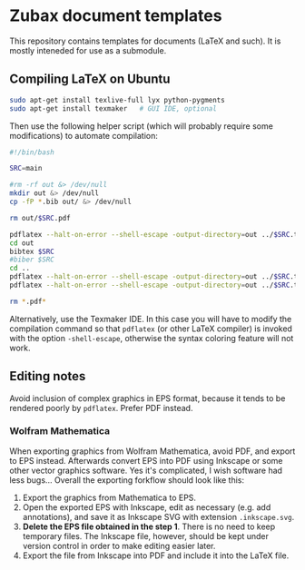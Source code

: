 Zubax document templates
========================

This repository contains templates for documents (LaTeX and such).
It is mostly inteneded for use as a submodule.

## Compiling LaTeX on Ubuntu

```bash
sudo apt-get install texlive-full lyx python-pygments
sudo apt-get install texmaker   # GUI IDE, optional
```

Then use the following helper script (which will probably require some modifications) to automate compilation:

```bash
#!/bin/bash

SRC=main

#rm -rf out &> /dev/null
mkdir out &> /dev/null
cp -fP *.bib out/ &> /dev/null

rm out/$SRC.pdf

pdflatex --halt-on-error --shell-escape -output-directory=out ../$SRC.tex
cd out
bibtex $SRC
#biber $SRC
cd ..
pdflatex --halt-on-error --shell-escape -output-directory=out ../$SRC.tex
pdflatex --halt-on-error --shell-escape -output-directory=out ../$SRC.tex

rm *.pdf*
```

Alternatively, use the Texmaker IDE.
In this case you will have to modify the compilation command so that `pdflatex` (or other LaTeX compiler)
is invoked with the option `-shell-escape`, otherwise the syntax coloring feature will not work.

## Editing notes

Avoid inclusion of complex graphics in EPS format, because it tends to be rendered poorly by `pdflatex`.
Prefer PDF instead.

### Wolfram Mathematica

When exporting graphics from Wolfram Mathematica, avoid PDF, and export to EPS instead.
Afterwards convert EPS into PDF using Inkscape or some other vector graphics software.
Yes it's complicated, I wish software had less bugs...
Overall the exporting forkflow should look like this:

1. Export the graphics from Mathematica to EPS.
2. Open the exported EPS with Inkscape, edit as necessary (e.g. add annotations), and
save it as Inkscape SVG with extension `.inkscape.svg`.
3. **Delete the EPS file obtained in the step 1**. There is no need to keep temporary files.
The Inkscape file, however, should be kept under version control in order to make editing easier later.
4. Export the file from Inkscape into PDF and include it into the LaTeX file.
